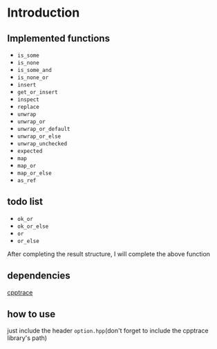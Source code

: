# Introduction

## Implemented functions
- `is_some`
- `is_none`
- `is_some_and`
- `is_none_or`
- `insert`
- `get_or_insert`
- `inspect`
- `replace`
- `unwrap`
- `unwrap_or`
- `unwrap_or_default`
- `unwrap_or_else`
- `unwrap_unchecked`
- `expected`
- `map`
- `map_or`
- `map_or_else`
- `as_ref`

## todo list
- `ok_or`
- `ok_or_else`
- `or`
- `or_else`

After completing the result structure, I will complete the above function

## dependencies
[cpptrace](https://github.com/jeremy-rifkin/cpptrace)

## how to use
just include the header `option.hpp`(don't forget to include the cpptrace library's path)
